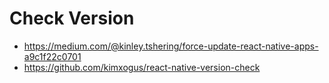 # Check Version

- https://medium.com/@kinley.tshering/force-update-react-native-apps-a9c1f22c0701
- https://github.com/kimxogus/react-native-version-check
